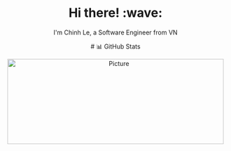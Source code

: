 <h1 align='center'> Hi there! :wave:</h1>

<p align='center'>
I'm Chinh Le, a Software Engineer from VN
</p>
<p align='center'>
# 📊 GitHub Stats
</p>
<p align="center">
<img src="https://chinhld-12-repo-stats.vercel.app/api/chinhld12" 
        alt="Picture" 
        width="494"
        height="194" 
        style="display: block; margin: 0 auto" />
</p>
